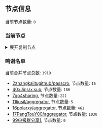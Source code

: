 
## 节点信息
当前节点数量: `0`
### 当前节点
<details>
  <summary>展开复制节点</summary>

    

</details>

### 鸣谢名单
当前合并节点总数: `1919`
- [2zhangkaiitugithub/passcro](https://github.com/zhangkaiitugithub/passcro), 节点数量: `15`
- [40xJins/x.sub](https://github.com/0xJins/x.sub), 节点数量: `186`
- [7go4sharing](https://github.com/go4sharing), 节点数量: `221`
- [11liusil/aggregator](https://github.com/liusil/aggregator), 节点数量: `5`
- [16polarxy/aggregator](https://github.com/polarxy/aggregator), 节点数量: `461`
- [17PangTouY00/aggregator](https://github.com/PangTouY00/aggregator), 节点数量: `1030`
- [99电报群分享1](https://github.com/cdddbc/getAirport), 节点数量: `0`


